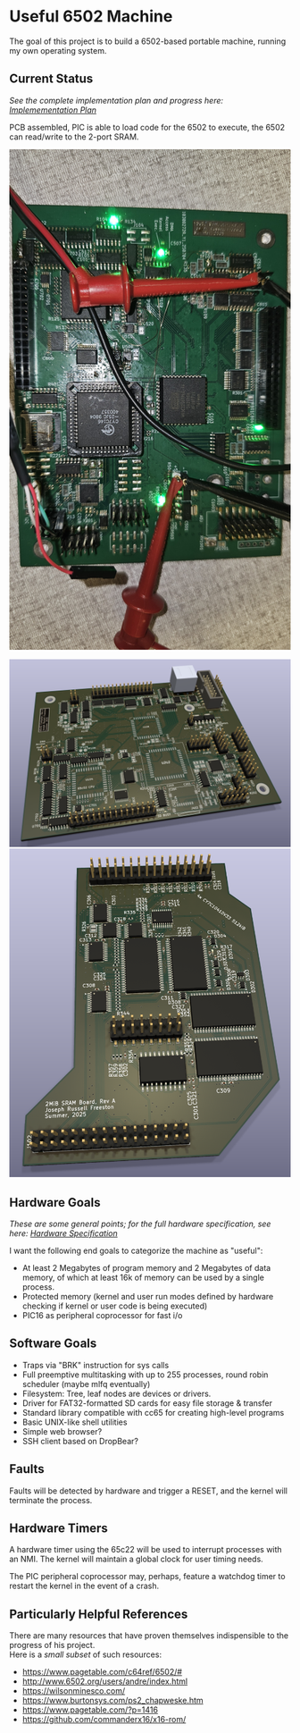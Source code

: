 # Useful 6502 Machine

The goal of this project is to build a 6502-based portable machine,
running my own operating system.

## Current Status

*See the complete implementation plan and progress here: [Implemementation Plan](./IMPLEMENTATION_PLAN.md)*

PCB assembled, PIC is able to load code for the 6502 to execute, the 6502 can read/write to the 2-port SRAM.

![Photo of the current (ish) assembled PCB](./kicad_project/reworked_board.jpg)

![Main PCB rendering](./kicad_project/mainboard.png)
![RAM Daughterboard rendering](./kicad_project/ramboard.png)

## Hardware Goals

*These are some general points; for the full hardware specification, see here: [Hardware Specification](./HARDWARE.md)*

I want the following end goals to categorize the machine as "useful":

- At least 2 Megabytes of program memory and 2 Megabytes of data memory, of which at least 16k of memory can be used by a single process.
- Protected memory (kernel and user run modes defined by hardware checking if kernel or user code is being executed)
- PIC16 as peripheral coprocessor for fast i/o

## Software Goals

- Traps via "BRK" instruction for sys calls
- Full preemptive multitasking with up to 255 processes, round robin scheduler (maybe mlfq eventually)
- Filesystem: Tree, leaf nodes are devices or drivers.
- Driver for FAT32-formatted SD cards for easy file storage & transfer
- Standard library compatible with cc65 for creating high-level programs
- Basic UNIX-like shell utilities
- Simple web browser?
- SSH client based on DropBear?

## Faults

Faults will be detected by hardware and trigger a RESET, and the kernel will terminate the process.

## Hardware Timers

A hardware timer using the 65c22 will be used to interrupt processes with an NMI.
The kernel will maintain a global clock for user timing needs.

The PIC peripheral coprocessor may, perhaps, feature a watchdog timer to restart the kernel in the event of a crash.

## Particularly Helpful References

There are many resources that have proven themselves indispensible to the progress of his project.  
Here is a *small subset* of such resources:

- <https://www.pagetable.com/c64ref/6502/#>
- <http://www.6502.org/users/andre/index.html>
- <https://wilsonminesco.com/>
- <https://www.burtonsys.com/ps2_chapweske.htm>
- <https://www.pagetable.com/?p=1416>
- <https://github.com/commanderx16/x16-rom/>
